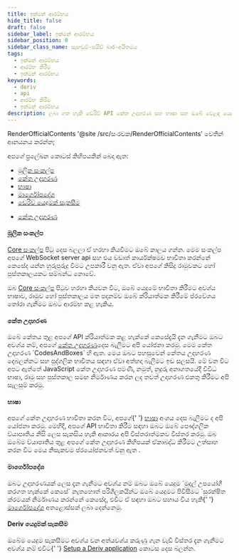 ```yaml
---
title: ඉක්මන් ආරම්භය
hide_title: false
draft: false
sidebar_label: ඉක්මන් ආරම්භය
sidebar_position: 0
sidebar_class_name: සැඟවුම්-සයිඩ් බාර්-අයිතමය
tags:
  - ඉක්මන් ආරම්භය
  - ආරම්භ කිරීම
  - ඉක්මන් ආරම්භය
keywords:
  - deriv
  - api
  - ආරම්භ කිරීම
  - ඉක්මන් ආරම්භය
description: ලබා ගත හැකි ඩෙරිව් API කේත උදාහරණ සහ භාෂා සහ ඔබේ වෙළඳ යෙදුම නිර්මාණය කිරීම සඳහා එය භාවිතා කරන්නේ කෙසේද යන්න පිළිබඳ දළ විශ්ලේෂණයක් ලබා ගන්න.
---
```


RenderOfficialContents '@site /src/සංරචක/RenderOfficialContents' වෙතින් ආනයනය කරන්න;

අපගේ ප්‍රලේඛන කොටස් කිහිපයකින් බෙදා ඇත:

<RenderOfficialContents>
  <ul>
    <li>
      <a href='category/core-concepts'>මූලික සංකල්ප</a>
    </li>
    <li>
      <a href='category/code-examples'>කේත උදාහරණ</a>
    </li>
    <li>
      <a href='category/languages'>භාෂා</a>
    </li>
    <li>
      <a href='category/guides'>මාර්ගෝපදේශ</a>
    </li>
    <li>
      <a href='setting-up-a-deriv-application'>ඩෙරිව් යෙදුමක් සැකසීම</a>
    </li>
  </ul>
  <ul>
    <li>
      <a href='category/code-examples'>කේත උදාහරණ</a>
    </li>
  </ul>
</RenderOfficialContents>

<RenderOfficialContents>
  <h4>මූලික සංකල්ප</h4>
</RenderOfficialContents>

<RenderOfficialContents>
  <p>
    <a href='/docs/category/core-concepts'>Core සංකල්ප</a> පිටු දෙස බලලා ඒ හරහා කියවීමට ඔබේ
    කාලය ගන්න. මෙම සංකල්ප අපගේ WebSocket server api
    සහ එය වඩාත් කාර්යක්ෂමව භාවිතා කරන්නේ කෙසේද යන්න හුරුපුරුදු වීමට උපකාරී වනු ඇත. ඒවා අපගේ කිසිදු රාමුවකට හෝ පුස්තකාලයකට සම්බන්ධ නොවේ.
  </p>
</RenderOfficialContents>

<RenderOfficialContents>
  <p>
    ඔබ <a href='/docs/category/core-concepts'>Core සංකල්ප</a> පිටුව හරහා කියවන විට, ඔබේ යෙදුමේ භාවිතා කිරීමට අවශ්ය
    භාෂාව, රාමුව හෝ පුස්තකාලය මත පදනම්ව ඔබේ ක්රියාත්මක කිරීමේ ප්රවේශය තෝරා ගැනීමට ඔබට
    ආරම්භ කළ හැකිය.
  </p>
</RenderOfficialContents>

<h4>කේත උදාහරණ</h4>

<p>
  ඔබේ කේතය තුළ අපගේ API ක්රියාත්මක කළ හැක්කේ කෙසේදැයි දැන ගැනීමට ඔබට අවශ්ය නම්, අපගේ <a href='/docs/category/code-examples'>කේත උදාහරණ</a>දෙස
  බැලීමට අපි යෝජනා කරමු. මෙම කේත උදාහරණ
  `CodesAndBoxes` හි ඇත. මෙය ඔබට පහසුවෙන් කේතය උදාහරණ දෙබලන්නට සහ
  පුද්ගලික භාවිතය සඳහා ඒවා අත්හදා බැලීමට ඉඩ සලසයි. මේ වන විට අපට ඇත්තේ JavaScript කේත උදාහරණ පමණි, නමුත්, නුදුරු අනාගතයේදී විවිධ භාෂා, රාමු සහ පුස්තකාල සමඟ නිර්මාණය කරන ලද තවත් උදාහරණ
  එකතු කිරීමට අපි සැලසුම් කරමු.
</p>

<RenderOfficialContents>
  <h4>භාෂා</h4>
</RenderOfficialContents>

<RenderOfficialContents>
  <p>
    අපගේ කේත උදාහරණ භාවිතා කරන විට, අපගේ{' '}
    <a href='/docs/category/languages'>භාෂා</a> අංශය දෙස බැලීමට ද අපි යෝජනා කරමු. මෙහිදී, අපගේ API භාවිතා කිරීම සඳහා ඔබට
    ඔබේ පෞද්ගලික ව්යාපෘතිය නිසි ලෙස සැකසිය හැකි ආකාරය අපි විස්තරාත්මකව විස්තර කරමු. ඔබ ඔබේම ව්යාපෘතිය තුළ අපගේ කේත උදාහරණ කිහිපයක් ඒකාබද්ධ කිරීමට උත්සාහ කරන විට මෙය නිසැකවම ප්රයෝජනවත් වනු ඇත
    .
  </p>
</RenderOfficialContents>

<RenderOfficialContents>
  <h4>මාර්ගෝපදේශ</h4>
</RenderOfficialContents>

<RenderOfficialContents>
  <p>
    ඔබට උදාහරණයක් ලෙස දැන ගැනීමට අවශ්ය නම් ඔබට ඔබේ යෙදුම `මුදල් උපයෝගී කරගත හැක්කේ කෙසේ` නැතහොත් පරිශීලකයින්ට ඔබේ යෙදුමට පිවිසීමට
    `සුරක්ෂිත ක්රමයක් නිර්මාණය කරන්නේ කෙසේද, එවිට ඒ සඳහා ඔබට සහාය විය හැකි{' '}
    <a href='/docs/category/guides'>මාර්ගෝපදේශ</a> අතළොස්සක් ලබා දෙන්නෙමු.
  </p>
</RenderOfficialContents>

<RenderOfficialContents>
  <h4>Deriv යෙදුමක් සැකසීම</h4>
</RenderOfficialContents>

<RenderOfficialContents>
  <p>
    ඔබේම යෙදුම සැකසීමට අවශ්ය වන අත්යවශ්ය කරුණු ගැන වැඩි විස්තර දැන ගැනීමට අවශ්ය නම්
    එවිට{' '}
    <a href='/docs/setting-up-a-deriv-application'>Setup a Deriv application</a> කොටස දෙස බලන්න.
  </p>
</RenderOfficialContents>
